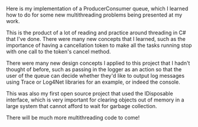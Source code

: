 Here is my implementation of a ProducerConsumer queue, which I learned how to do for some new multithreading problems being presented at my work.

This is the product of a lot of reading and practice around threading in C# that I've done.  There were many new concepts that I learned, such as the importance of having a cancellation token to make all the tasks running stop with one call to the token's cancel method.

There were many new design concepts I applied to this project that I hadn't thought of before, such as passing in the logger as an action so that the user of the queue can decide whether they'd like to output log messages using Trace or Log4Net libraries for an example, or indeed the console.

This was also my first open source project that used the IDisposable interface, which is very important for clearing objects out of memory in a large system that cannot afford to wait for garbage collection.

There will be much more multithreading code to come!
